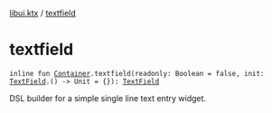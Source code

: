[libui.ktx](README.md) / [textfield](textfield.md)

# textfield

`inline fun `[`Container`](-container/README.md)`.textfield(readonly: Boolean = false, init: `[`TextField`](-text-field/README.md)`.() -> Unit = {}): `[`TextField`](-text-field/README.md)

DSL builder for a simple single line text entry widget.
